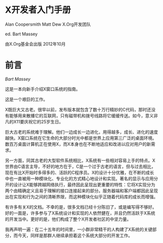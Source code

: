 X开发者入门手册
===============

Alan Coopersmith
Matt Dew
X.Org开发团队

ed. Bart Massey

由X.Org基金会出版
2012年10月

前言
====

*Bart Massey*

这是一本向新手介绍X窗口系统的指南。

这是一个艰巨的工作。

X既巨大又古老。很早以前，发布版本就包含了数十万行精妙的C代码，那时还没有能够用来散播它的互联网，只有磁带机和拨号线路将它缓缓传送。如今，意义非凡的X11要庆祝它的25岁生日。

巨大古老的系统难于理解。他们一边成长一边进化，用得越多，成长、进化的速度越快。X窗口系统在它生命的大部分时光中都是世界上应用第三广泛的桌面环境。数百万桌面计算机正在使用X，而X本身也在不断地适应和改进以应对用户的新需求。

另一方面，同其古老的大型软件系统相比，X系统有一些相对容易上手的特点。X世界由C语言主导，不好的地方在于，C是一个过于古老的语言，但与过去相比，现在有比X开始时多得多的、活跃的C程序员。X的设计十分优雅，在不断的成长中也一直被用一种模块化、专业化的方式精心地设计和实现。著名的显示与应用分开的设计让X能够跨越网络执行，最终因此呈现出更重要的特性：它将X实现分为两个由精确定义且易于理解的接口连接起来的部分。服务器端和客户端都因此呈现出在实现和行为之间的清晰界限，而这种模块化似乎正随着代码库的成长而增强。

有许多有关X的文档。不幸的是，很多文档已经十分陈旧了，或是编写得不够好。好的一面是，许多参与了X系统设计和实现的人依然健在，并且仍然活跃于X系统的开发当中。更好的是，他们构成了整个X开发者社区的中坚力量。

我再声明一遍：在二十五年的时间里，一小群非常精干的人构建了X系统的关键部分，而今天，同样是那群人继续承担着这个系统大部分的开发工作。
